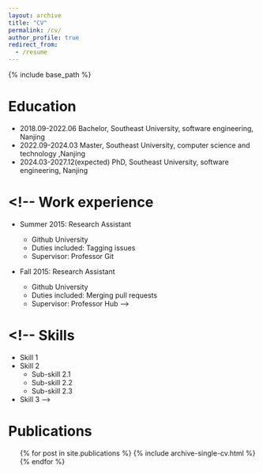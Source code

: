 ```yaml
---
layout: archive
title: "CV"
permalink: /cv/
author_profile: true
redirect_from:
  - /resume
---
```


{% include base_path %}

# Education

- 2018.09-2022.06 Bachelor, Southeast University, software engineering, Nanjing
- 2022.09-2024.03 Master, Southeast University, computer science and technology ,Nanjing
- 2024.03-2027.12(expected) PhD, Southeast University, software engineering, Nanjing
<!-- * Ph.D in Version Control Theory, GitHub University, 2018 (expected) -->

# <!-- Work experience

- Summer 2015: Research Assistant

  - Github University
  - Duties included: Tagging issues
  - Supervisor: Professor Git

- Fall 2015: Research Assistant
  - Github University
  - Duties included: Merging pull requests
  - Supervisor: Professor Hub -->

# <!-- Skills

- Skill 1
- Skill 2
  - Sub-skill 2.1
  - Sub-skill 2.2
  - Sub-skill 2.3
- Skill 3 -->

# Publications

  <ul>{% for post in site.publications %}
    {% include archive-single-cv.html %}
  {% endfor %}</ul>
  
<!-- Talks
======
  <ul>{% for post in site.talks %}
    {% include archive-single-talk-cv.html %}
  {% endfor %}</ul>
  
Teaching
======
  <ul>{% for post in site.teaching %}
    {% include archive-single-cv.html %}
  {% endfor %}</ul>
  
Service and leadership
======
* Currently signed in to 43 different slack teams -->
